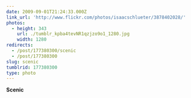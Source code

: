 ```yaml
---
date: 2009-09-01T21:24:33.000Z
link_url: 'http://www.flickr.com/photos/isaacschlueter/3878402028/'
photos:
  - height: 343
    url: ./tumblr_kpba4tevNR1qzjzo9o1_1280.jpg
    width: 1280
redirects:
  - /post/177380300/scenic
  - /post/177380300
slug: scenic
tumblrid: 177380300
type: photo
---
```

<p><b>Scenic</b></p>
